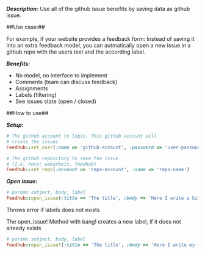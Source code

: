 ***Description:***
Use all of the github issue benefits by saving data as github issue.

##Use case:##

For example, if your website provides a feedback form:
Instead of saving it into an extra feedback model, you can autmatically open a new issue in a github repo with the users text and
the according label.

***Benefits:***

* No model, no interface to implement
* Comments (team can discuss feedback)
* Assignments
* Labels (filtering)
* See issues state (open / closed)


##How to use##

***Setup:***
```ruby
# The github account to login. This github account will
# create the issues
Feedhub::set_user(:name => 'github-account', :password => 'user-password')

# The github repository to save the issue
# (I.e. here: webarbeit, feedhub)
Feedhub::set_repo(:account => 'repo-account', :name => 'repo-name')
```

***Open issue:***
```ruby
# params subject, body, label
Feedhub::open_issue(:title => 'The title', :body => 'Here I write a bit more', :label => "question")
```
Throws error if labels does not exists


The open_issue! Method with bang! creates a new label, if it does not already exists
```ruby
# params subject, body, label
Feedhub::open_issue!(:title => 'The title', :body => 'Here I write my feedback', :label => "newlabel")
```